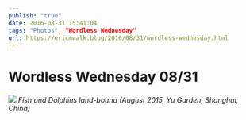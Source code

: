 ```yaml
---
publish: "true"
date: 2016-08-31 15:41:04
tags: "Photos", "Wordless Wednesday"
url: https://ericmwalk.blog/2016/08/31/wordless-wednesday.html
---
```


# Wordless Wednesday 08/31

![](https://ericmwalk.blog/uploads/2021/20144a80df.jpg)
*Fish and Dolphins land-bound (August 2015, Yu Garden, Shanghai, China)*
